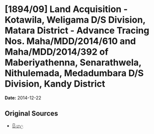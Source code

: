 # [1894/09] Land Acquisition - Kotawila, Weligama D/S Division, Matara District - Advance Tracing Nos. Maha/MDD/2014/610 and Maha/MDD/2014/392 of Maberiyathenna, Senarathwela, Nithulemada, Medadumbara D/S Division, Kandy District

**Date:** 2014-12-22

## Original Sources

- [සිංහල](https://documents.gov.lk/view/extra-gazettes/2014/12/1894-09_S.pdf)

